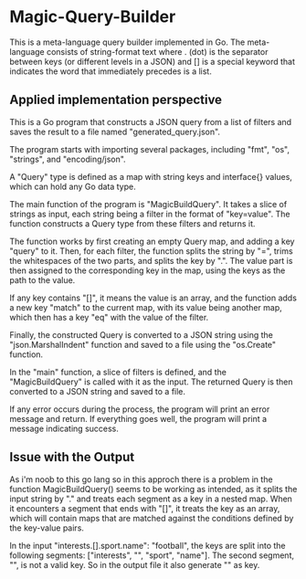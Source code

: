 # Magic-Query-Builder
This is a meta-language query builder implemented in Go. The meta-language consists of string-format text where . (dot) is the separator between keys (or different levels in a JSON) and [] is a special keyword that indicates the word that immediately precedes is a list.

## Applied implementation perspective

This is a Go program that constructs a JSON query from a list of filters and saves the result to a file named "generated_query.json".

The program starts with importing several packages, including "fmt", "os", "strings", and "encoding/json".

A "Query" type is defined as a map with string keys and interface{} values, which can hold any Go data type.

The main function of the program is "MagicBuildQuery". It takes a slice of strings as input, each string being a filter in the format of "key=value". The function constructs a Query type from these filters and returns it.

The function works by first creating an empty Query map, and adding a key "query" to it. Then, for each filter, the function splits the string by "=", trims the whitespaces of the two parts, and splits the key by ".". The value part is then assigned to the corresponding key in the map, using the keys as the path to the value.

If any key contains "[]", it means the value is an array, and the function adds a new key "match" to the current map, with its value being another map, which then has a key "eq" with the value of the filter.

Finally, the constructed Query is converted to a JSON string using the "json.MarshalIndent" function and saved to a file using the "os.Create" function.

In the "main" function, a slice of filters is defined, and the "MagicBuildQuery" is called with it as the input. The returned Query is then converted to a JSON string and saved to a file.

If any error occurs during the process, the program will print an error message and return. If everything goes well, the program will print a message indicating success.

## Issue with the Output

As i'm noob to this go lang so in this approch there is a problem in the function MagicBuildQuery() seems to be working as intended, as it splits the input string by "." and treats each segment as a key in a nested map. When it encounters a segment that ends with "[]", it treats the key as an array, which will contain maps that are matched against the conditions defined by the key-value pairs.

In the input "interests.[].sport.name": "football", the keys are split into the following segments: ["interests", "", "sport", "name"]. The second segment, "", is not a valid key. So in the output file it also generate "" as key.
